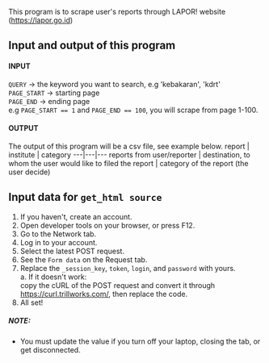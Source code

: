 This program is to scrape user's reports through LAPOR! website (https://lapor.go.id)

##  Input and output of this program
#### INPUT
`QUERY` -> the keyword you want to search, e.g 'kebakaran', 'kdrt'
<br> `PAGE_START` -> starting page
<br> `PAGE_END` -> ending page
<br> e.g `PAGE_START == 1` and `PAGE_END == 100`, you will scrape from page 1-100.
#### OUTPUT
The output of this program will be a csv file, see example below.
report | institute | category
---|---|---
reports from user/reporter | destination, to whom the user would like to filed the report | category of the report (the user decide)


## Input data for `get_html source`
1. If you haven't, create an account.
2. Open developer tools on your browser, or press F12.
3. Go to the Network tab.
4. Log in to your account.
5. Select the latest POST request.
6. See the `Form data` on the Request tab.
7. Replace the `_session_key`, `token`, `login`, and `password` with yours.
   <br> a. If it doesn't work:
   <br>    copy the cURL of the POST request and convert it through https://curl.trillworks.com/, then replace the code.
8. All set!

##### NOTE:
- You must update the value if you turn off your laptop, closing the tab, or get disconnected.
